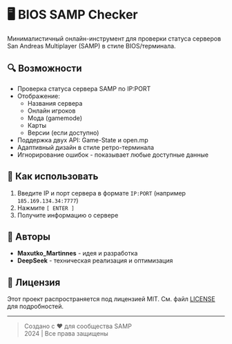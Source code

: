 # 🖥️ BIOS SAMP Checker

Минималистичный онлайн-инструмент для проверки статуса серверов San Andreas Multiplayer (SAMP) в стиле BIOS/терминала.


## 🔍 Возможности

- Проверка статуса сервера SAMP по IP:PORT
- Отображение:
  - Названия сервера
  - Онлайн игроков
  - Мода (gamemode)
  - Карты
  - Версии (если доступно)
- Поддержка двух API: Game-State и open.mp
- Адаптивный дизайн в стиле ретро-терминала
- Игнорирование ошибок - показывает любые доступные данные

## 🚀 Как использовать

1. Введите IP и порт сервера в формате `IP:PORT` (например `185.169.134.34:7777`)
2. Нажмите `[ ENTER ]`
3. Получите информацию о сервере

## 👥 Авторы

- **Maxutko_Martinnes** - идея и разработка
- **DeepSeek** - техническая реализация и оптимизация

## 📜 Лицензия

Этот проект распространяется под лицензией MIT. См. файл [LICENSE](LICENSE) для подробностей.

---

> Создано с ❤️ для сообщества SAMP  
> 2024 | Все права защищены

